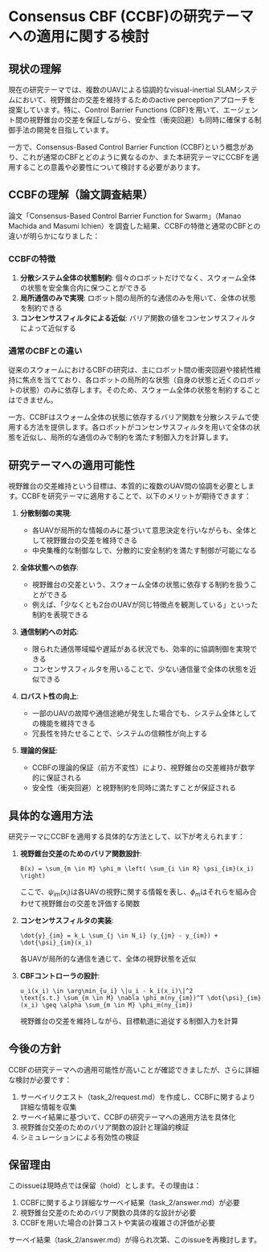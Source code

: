 # Consensus CBF (CCBF)の研究テーマへの適用に関する検討

## 現状の理解

現在の研究テーマでは、複数のUAVによる協調的なvisual-inertial SLAMシステムにおいて、視野錐台の交差を維持するためのactive perceptionアプローチを提案しています。特に、Control Barrier Functions (CBF)を用いて、エージェント間の視野錐台の交差を保証しながら、安全性（衝突回避）も同時に確保する制御手法の開発を目指しています。

一方で、Consensus-Based Control Barrier Function (CCBF)という概念があり、これが通常のCBFとどのように異なるのか、また本研究テーマにCCBFを適用することの意義や必要性について検討する必要があります。

## CCBFの理解（論文調査結果）

論文「Consensus-Based Control Barrier Function for Swarm」（Manao Machida and Masumi Ichien）を調査した結果、CCBFの特徴と通常のCBFとの違いが明らかになりました：

### CCBFの特徴

1. **分散システム全体の状態制約**: 個々のロボットだけでなく、スウォーム全体の状態を安全集合内に保つことができる
2. **局所通信のみで実現**: ロボット間の局所的な通信のみを用いて、全体の状態を制約できる
3. **コンセンサスフィルタによる近似**: バリア関数の値をコンセンサスフィルタによって近似する

### 通常のCBFとの違い

従来のスウォームにおけるCBFの研究は、主にロボット間の衝突回避や接続性維持に焦点を当てており、各ロボットの局所的な状態（自身の状態と近くのロボットの状態）のみに依存します。そのため、スウォーム全体の状態を制約することはできません。

一方、CCBFはスウォーム全体の状態に依存するバリア関数を分散システムで使用する方法を提供します。各ロボットがコンセンサスフィルタを用いて全体の状態を近似し、局所的な通信のみで制約を満たす制御入力を計算します。

## 研究テーマへの適用可能性

視野錐台の交差維持という目標は、本質的に複数のUAV間の協調を必要とします。CCBFを研究テーマに適用することで、以下のメリットが期待できます：

1. **分散制御の実現**: 
   - 各UAVが局所的な情報のみに基づいて意思決定を行いながらも、全体として視野錐台の交差を維持できる
   - 中央集権的な制御なしで、分散的に安全制約を満たす制御が可能になる

2. **全体状態への依存**:
   - 視野錐台の交差という、スウォーム全体の状態に依存する制約を扱うことができる
   - 例えば、「少なくとも2台のUAVが同じ特徴点を観測している」といった制約を表現できる

3. **通信制約への対応**:
   - 限られた通信帯域幅や遅延がある状況でも、効率的に協調制御を実現できる
   - コンセンサスフィルタを用いることで、少ない通信量で全体の状態を近似できる

4. **ロバスト性の向上**:
   - 一部のUAVの故障や通信途絶が発生した場合でも、システム全体としての機能を維持できる
   - 冗長性を持たせることで、システムの信頼性が向上する

5. **理論的保証**:
   - CCBFの理論的保証（前方不変性）により、視野錐台の交差維持が数学的に保証される
   - 安全性（衝突回避）と視野制約を同時に満たすことが保証される

## 具体的な適用方法

研究テーマにCCBFを適用する具体的な方法として、以下が考えられます：

1. **視野錐台交差のためのバリア関数設計**:
   ```
   B(x) = \sum_{m \in M} \phi_m \left( \sum_{i \in R} \psi_{im}(x_i) \right)
   ```
   ここで、$\psi_{im}(x_i)$は各UAVの視野に関する情報を表し、$\phi_m$はそれらを組み合わせて視野錐台の交差を評価する関数

2. **コンセンサスフィルタの実装**:
   ```
   \dot{y}_{im} = k_L \sum_{j \in N_i} (y_{jm} - y_{im}) + \dot{\psi}_{im}(x_i)
   ```
   各UAVが局所的な通信を通じて、全体の視野状態を近似

3. **CBFコントローラの設計**:
   ```
   u_i(x_i) \in \arg\min_{u_i} \|u_i - k_i(x_i)\|^2
   \text{s.t.} \sum_{m \in M} \nabla \phi_m(ny_{im})^T \dot{\psi}_{im}(x_i) \geq \alpha \sum_{m \in M} \phi_m(ny_{im})
   ```
   視野錐台の交差を維持しながら、目標軌道に追従する制御入力を計算

## 今後の方針

CCBFの研究テーマへの適用可能性が高いことが確認できましたが、さらに詳細な検討が必要です：

1. サーベイリクエスト（task_2/request.md）を作成し、CCBFに関するより詳細な情報を収集
2. サーベイ結果に基づいて、CCBFの研究テーマへの適用方法を具体化
3. 視野錐台交差のためのバリア関数の設計と理論的検証
4. シミュレーションによる有効性の検証

## 保留理由

このissueは現時点では保留（hold）とします。その理由は：

1. CCBFに関するより詳細なサーベイ結果（task_2/answer.md）が必要
2. 視野錐台交差のためのバリア関数の具体的な設計が必要
3. CCBFを用いた場合の計算コストや実装の複雑さの評価が必要

サーベイ結果（task_2/answer.md）が得られ次第、このissueを再検討します。
